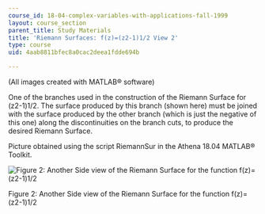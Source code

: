 ```yaml
---
course_id: 18-04-complex-variables-with-applications-fall-1999
layout: course_section
parent_title: Study Materials
title: 'Riemann Surfaces: f(z)=(z2-1)1/2 View 2'
type: course
uid: 4aab8811bfec8a0cac2deea1fdde694b

---
```


(All images created with MATLAB® software)

One of the branches used in the construction of the Riemann Surface for (z2\-1)1/2. The surface produced by this branch (shown here) must be joined with the surface produced by the other branch (which is just the negative of this one) along the discontinuities on the branch cuts, to produce the desired Riemann Surface.

Picture obtained using the script RiemannSur in the Athena 18.04 MATLAB® Toolkit.

![Figure 2: Another Side view of the Riemann Surface for the function f(z)=(z2-1)1/2 ](/courses/mathematics/18-04-complex-variables-with-applications-fall-1999/study-materials/riem_sqrt_Z2m1_s2H.GIF)

Figure 2: Another Side view of the Riemann Surface for the function f(z)=(z2\-1)1/2